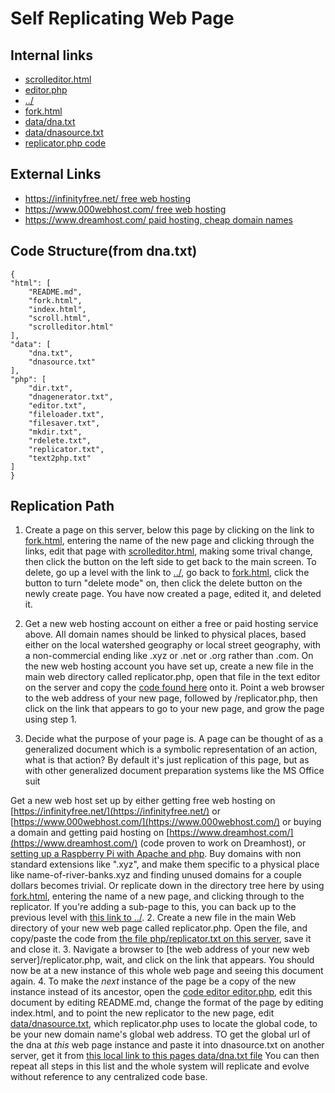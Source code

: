 # Self Replicating Web Page

## Internal links

- [scrolleditor.html](scrolleditor.html)
- [editor.php](editor.php)
- [../](../)
- [fork.html](fork.html)
- [data/dna.txt](data/dna.txt)
- [data/dnasource.txt](data/dnasource.txt)
- [replicator.php code](php/replicator.txt)

## External Links

- [https://infinityfree.net/ free web hosting](https://infinityfree.net/)
- [https://www.000webhost.com/ free web hosting](https://www.000webhost.com/)
- [https://www.dreamhost.com/ paid hosting, cheap domain names](https://www.dreamhost.com/)

## Code Structure(from dna.txt)

    {
    "html": [
        "README.md",
        "fork.html",
        "index.html",
        "scroll.html",
        "scrolleditor.html"
    ],
    "data": [
        "dna.txt",
        "dnasource.txt"
    ],
    "php": [
        "dir.txt",
        "dnagenerator.txt",
        "editor.txt",
        "fileloader.txt",
        "filesaver.txt",
        "mkdir.txt",
        "rdelete.txt",
        "replicator.txt",
        "text2php.txt"
    ]
    }

## Replication Path

1. Create a page on this server, below this page by clicking on the link to [fork.html](fork.html), entering the name of the new page and clicking through the links, edit that page with [scrolleditor.html](scrolleditor.html), making some trival change, then click the button on the left side to get back to the main screen.  To delete, go up a level with the link to [../](../), go back to [fork.html](fork.html), click the button to turn "delete mode" on, then click the delete button on the newly create page. You have now created a page, edited it, and deleted it.  

2. Get a new web hosting account on either a free or paid hosting service above.  All domain names should be linked to physical places, based either on the local watershed geography or local street geography, with a non-commercial ending like .xyz or .net or .org rather than .com.  On the new web hosting account you have set up, create a new file in the main web directory called replicator.php, open that file in the text editor on the server and copy the [code found here](php/replicator.txt) onto it.  Point a web browser to the web address of your new page, followed by /replicator.php, then click on the link that appears to go to your new page, and grow the page using step 1.

3. Decide what the purpose of your page is.  A page can be thought of as a generalized document which is a symbolic representation of an action, what is that action?  By default it's just replication of this page, but as with other generalized document preparation systems like the MS Office suit



Get a new web host set up by either getting free web hosting on [https://infinityfree.net/](https://infinityfree.net/) or [https://www.000webhost.com/](https://www.000webhost.com/) or buying  a domain and getting paid hosting on [https://www.dreamhost.com/](https://www.dreamhost.com/) (code proven to work on Dreamhost), or [setting up a Raspberry Pi with Apache and php](https://www.raspberrypi.org/documentation/remote-access/web-server/apache.md).  Buy domains with non standard extensions like ".xyz", and make them specific to a physical place like name-of-river-banks.xyz and finding unused domains for a couple dollars becomes trivial.  Or replicate down in the directory tree here by using [fork.html](fork.html), entering the name of a new page, and clicking through to the replicator.  If you're adding a sub-page to this, you can back up to the previous level with [this link to ../](../).
2. Create a new file in the main Web directory of your new web page called replicator.php.  Open the file, and copy/paste the code from [the file php/replicator.txt on this server](php/replicator.txt), save it and close it.
3. Navigate a browser to [the web address of your new web server]/replicator.php, wait, and click on the link that appears.  You should now be at a new instance of this whole web page and seeing this document again.
4. To make the *next* instance of the page be a copy of the new instance instead of its ancestor, open the [code editor editor.php](editor.php), edit this document by editing README.md, change the format of the page by editing index.html, and to point the new replicator to the new page, edit [data/dnasource.txt](data/dnasource.txt), which replicator.php uses to locate the global code, to be your new domain name's global web address. TO get the global url of the dna at *this* web page instance and paste it into dnasource.txt on another server, get it from [this local link to this pages data/dna.txt file](data/dna.txt) You can then repeat all steps in this list and the whole system will replicate and evolve without reference to any centralized code base.





